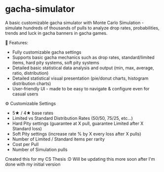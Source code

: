 # gacha-simulator
A basic customizable gacha simulator with Monte Carlo Simulation - simulate hundreds of thousands of pulls to analyze drop rates, probabilities, trends and luck in gacha banners in gacha games.

📌 Features:
- Fully customizable gacha settings
- Supports basic gacha mechanics such as drop rates, standard/limited items, hard pity systems, soft pity systems
- Detailed basic statistical data analysis and output (min, max, average, ratio, distribution)
- Detailed statistical visual presentation (pie/donut charts, histogram distribution charts)
- User-friendly UI - made to be easy to navigate & configure even for casual users

⚙️ Customizable Settings
- 5★ / 4★ base rates
- Limited vs Standard Distribution Rates (50/50, 75/25, etc...)
- Hard Pity settings (guarantee at X pull, guarantee Limited after X Standard loss)
- Soft Pity settings (increase rate % by X every loss after X pulls)
- Number of Limited / Standard items per rarity
- Cost per Pull 
- Number of Simulation pulls

Created this for my CS Thesis :D Will be updating this more soon after I'm done with my initial version
